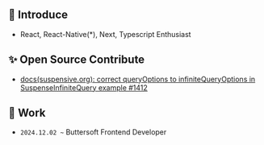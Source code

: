 ## 🔮 Introduce
- React, React-Native(*), Next, Typescript Enthusiast

## ✨ Open Source Contribute
- [docs(suspensive.org): correct queryOptions to infiniteQueryOptions in SuspenseInfiniteQuery example #1412](https://github.com/toss/suspensive/pull/1412)

## 🚀 Work
- `2024.12.02 ~` Buttersoft Frontend Developer
